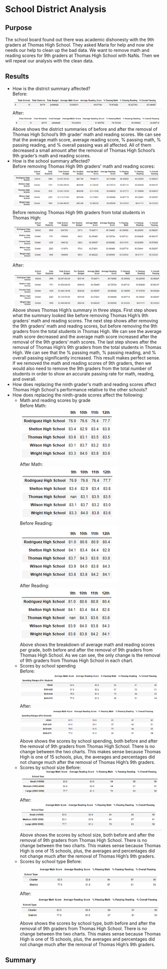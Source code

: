 # School District Analysis
## Purpose
The school board found out there was academic dishonesty with the 9th graders at Thomas High School. They asked Maria for help and now she needs our help to clean up the bad data. We want to remove math and reading scores for 9th graders at Thomas High School with NaNs. Then we will repeat our analysis with the clean data.
## Results
- How is the district summary affected?\
Before:\
![District Summary Before](analysis/District_Summary_Before.PNG)\
After:\
![District Summary After](analysis/District_Summary_After.PNG)\
Above shows the district summaries of before and after the removal of Thomas High School’s 9th grader’ math and reading scores. We can see that the average math score, average reading score, % passing math, % passing reading, and % overall passing was all affected. All of them decreased a small amount after the removal of Thomas High School’s 9th grader’s math and reading scores.
- How is the school summary affected?\
Before removing Thomas High 9th graders' math and reading scores:\
![Thomas High Before](analysis/Thomas_High_Analysis_Before.PNG)\
Before removing Thomas High 9th graders from total students in Thomas High:\
![Thomas High Total Before](analysis/Before_Removing_9th_Graders.PNG)\
After:\
![Thomas High After](analysis/Thomas_High_Analysis_After.PNG)\
Above shows Thomas High’s summary in three steps. First step shows what the summary looked like before removing Thomas High’s 9th graders’ math and reading scores. The next step shows after removing the 9th graders’ math and reading scores, but before removing the 9th graders from the total students in Thomas High.  We can see the average math score decreased and the average math score increased after the removal of the 9th graders’ math scores. The last step shows after the removal of Thomas High’s 9th graders from the total students in Thomas High. We can see that the % passing math, % passing reading, and % overall passing significantly increased. This result makes perfect sense. If we removed the math and reading scores of 9th graders, then we would also need to remove the 9th graders from the total number of students in order to show an accurate passing rate for math, reading, and overall.
- How does replacing the ninth grader's math and reading scores affect Thomas High School's performance relative to the other schools?
- How does replacing the ninth-grade scores affect the following:
  - Math and reading scores by grade\
  Before Math:\
  ![Math Scores Before](analysis/Math_Scores_By_Grade_Before.PNG)\
  After Math:\
  ![Math Scores After](analysis/Math_Scores_By_Grade_After.PNG)\
  Before Reading:\
  ![Reading Scores Before](analysis/Reading_Scores_By_Grade_Before.PNG)\
  After Reading:\
  ![Reading Scores After](analysis/Reading_Scores_By_Grade_After.PNG)\
  Above shows the breakdown of average math and reading scores per grade, both before and after the removal of 9th graders from Thomas High School. As we can see, the only change is the removal of 9th graders from Thomas High School in each chart.
  - Scores by school spending\
  Before:\
  ![Scores by School Spending Before](analysis/Scores_By_School_Spending_Before.PNG)\
  After:\
  ![Scores by School Spending After](analysis/Scores_By_School_Spending_After.PNG)\
  Above shows the scores by school spending, both before and after the removal of 9th graders from Thomas High School.  There is no change between the two charts. This makes     sense because Thomas High is one of 15 schools, plus, the averages and percentages did not change much after the removal of Thomas High’s 9th graders.
  - Scores by school size
  Before:\
  ![Scores by School Size Before](analysis/Scores_By_School_Size_Before.PNG)\
  After:\
  ![Scores by School Size After](analysis/Scores_By_School_Size_After.PNG)\
  Above shows the scores by school size, both before and after the removal of 9th graders from Thomas High School.  There is no change between the two charts. This makes sense because Thomas High is one of 15 schools, plus, the averages and percentages did not change much after the removal of Thomas High’s 9th graders.
  - Scores by school type
    Before:\
  ![Scores by School Type Before](analysis/Scores_By_School_Type_Before.PNG)\
  After:\
  ![Scores by School Type After](analysis/Scores_By_School_Type_After.PNG)\
  Above shows the scores by school type, both before and after the removal of 9th graders from Thomas High School.  There is no change between the two charts. This makes sense because Thomas High is one of 15 schools, plus, the averages and percentages did not change much after the removal of Thomas High’s 9th graders.
## Summary
